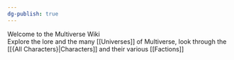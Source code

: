 ```yaml
---
dg-publish: true
---
```

Welcome to the Multiverse Wiki  
Explore the lore and the many [[Universes]] of Multiverse, look through the [[{All Characters}|Characters]] and their various [[Factions]]